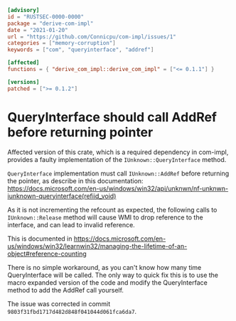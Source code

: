 ```toml
[advisory]
id = "RUSTSEC-0000-0000"
package = "derive-com-impl"
date = "2021-01-20"
url = "https://github.com/Connicpu/com-impl/issues/1"
categories = ["memory-corruption"]
keywords = ["com", "queryinterface", "addref"]

[affected]
functions = { "derive_com_impl::derive_com_impl" = ["<= 0.1.1"] }

[versions]
patched = [">= 0.1.2"]
```

# QueryInterface should call AddRef before returning pointer

Affected version of this crate, which is a required dependency in com-impl, 
provides a faulty implementation of the `IUnknown::QueryInterface` method.

`QueryInterface` implementation must call `IUnknown::AddRef` before returning the pointer,
as describe in this documentation:
<https://docs.microsoft.com/en-us/windows/win32/api/unknwn/nf-unknwn-iunknown-queryinterface(refiid_void)>

As it is not incrementing the refcount as expected, the following calls to `IUnknown::Release` method 
will cause WMI to drop reference to the interface, and can lead to invalid reference.

This is documented in <https://docs.microsoft.com/en-us/windows/win32/learnwin32/managing-the-lifetime-of-an-object#reference-counting>

There is no simple workaround, as you can't know how many time QueryInterface will be called.
The only way to quick fix this is to use the macro expanded version of the code and modify 
the QueryInterface method to add the AddRef call yourself.

The issue was corrected in commit `9803f31fbd1717d482d848f041044d061fca6da7`.
